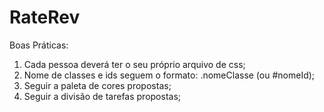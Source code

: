 # RateRev

Boas Práticas:

1) Cada pessoa deverá ter o seu próprio arquivo de css;
2) Nome de classes e ids seguem o formato: .nomeClasse (ou #nomeId);
3) Seguir a paleta de cores propostas;
4) Seguir a divisão de tarefas propostas;
